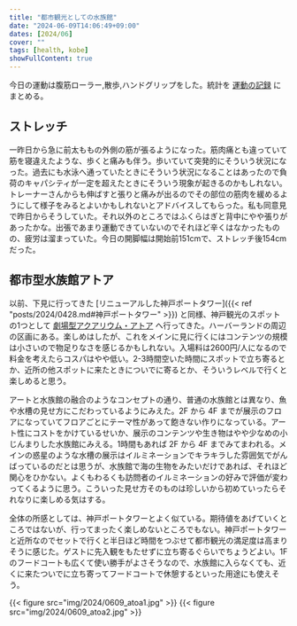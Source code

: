 ```yaml
---
title: "都市観光としての水族館"
date: "2024-06-09T14:06:49+09:00"
dates: [2024/06]
cover: ""
tags: [health, kobe]
showFullContent: true
---
```


今日の運動は腹筋ローラー,散歩,ハンドグリップをした。統計を [運動の記録](https://docs.google.com/spreadsheets/d/1bg85QtM-LciUgey8I79uI7vW2PEwsP6TVdeIRVkACBg/edit?usp=sharing) にまとめる。

## ストレッチ

一昨日から急に前太ももの外側の筋が張るようになった。筋肉痛とも違っていて筋を寝違えたような、歩くと痛みも伴う。歩いていて突発的にそういう状況になった。過去にも水泳へ通っていたときにそういう状況になることはあったので負荷のキャパシティが一定を超えたときにそういう現象が起きるのかもしれない。トレーナーさんからも伸ばすと張りと痛みが出るのでその部位の筋肉を緩めるようにして様子をみるとよいかもしれないとアドバイスしてもらった。私も同意見で昨日からそうしていた。それ以外のところではふくらはぎと背中にやや張りがあったかな。出張であまり運動できていないのでそれほど辛くはなかったものの、疲労は溜まっていた。今日の開脚幅は開始前151cmで、ストレッチ後154cmだった。

## 都市型水族館アトア

以前、下見に行ってきた [リニューアルした神戸ポートタワー]({{< ref "posts/2024/0428.md#神戸ポートタワー" >}}) と同様、神戸観光のスポットの1つとして [劇場型アクアリウム・アトア](https://atoa-kobe.jp/) へ行ってきた。ハーバーランドの周辺の区画にある。楽しめはしたが、これをメインに見に行くにはコンテンツの規模は小さいので物足りなさを感じるかもしれない。入場料は2600円/人になるので料金を考えたらコスパはやや低い。2-3時間空いた時間にスポットで立ち寄るとか、近所の他スポットに来たときについでに寄るとか、そういうレベルで行くと楽しめると思う。

アートと水族館の融合のようなコンセプトの通り、普通の水族館とは異なり、魚や水槽の見せ方にこだわっているようにみえた。2F から 4F までが展示のフロアになっていてフロアごとにテーマ性があって飽きない作りになっている。アート性にコストをかけているせいか、展示のコンテンツや生き物はやや少なめの小じんまりした水族館にみえる。1時間もあれば 2F から 4F までみてまわれる。メインの惑星のような水槽の展示はイルミネーションでキラキラした雰囲気でがんばっているのだとは思うが、水族館で海の生物をみたいだけであれば、それほど関心をひかない。よくもわるくも訪問者のイルミネーションの好みで評価が変わってくるように思う。こういった見せ方そのものは珍しいから初めていったらそれなりに楽しめる気はする。

全体の所感としては、神戸ポートタワーとよく似ている。期待値をあげていくところではないが、行ってまったく楽しめないところでもない。神戸ポートタワーと近所なのでセットで行くと半日ほど時間をつぶせて都市観光の満足度は高まりそうに感じた。ゲストに先入観をもたせずに立ち寄るぐらいでちょうどよい。1F のフードコートも広くて使い勝手がよさそうなので、水族館に入らなくても、近くに来たついでに立ち寄ってフードコートで休憩するといった用途にも使えそう。

{{< figure src="img/2024/0609_atoa1.jpg" >}}
{{< figure src="img/2024/0609_atoa2.jpg" >}}
